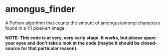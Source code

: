 # amongus_finder
A Python algorithm that counts the amount of amongus/amongi characters found in a 1:1 pixel-art image.

**NOTE: This code is at very, very early stage. It works, but please spare your eyes and don't take a look at the code (maybe it should be closed-source for that particular reason).**
